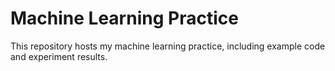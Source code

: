# Machine Learning Practice

This repository hosts my machine learning practice, including example code and experiment results.
